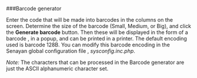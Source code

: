 ###Barcode generator

Enter the code that will be made into barcodes in the columns on the screen. Determine the size of the barcode (Small, Medium, or Big), and click the **Generate barcode** button. Then these will be displayed in the form of a barcode , in a popup,  and can be printed in a printer. The default encoding used is barcode 128B. You can modify this barcode encoding in the Senayan global configuration file , *sysconfig.inc.php*.

*Note:*
The characters that can be processed in the Barcode generator are just the ASCII alphanumeric character set.

